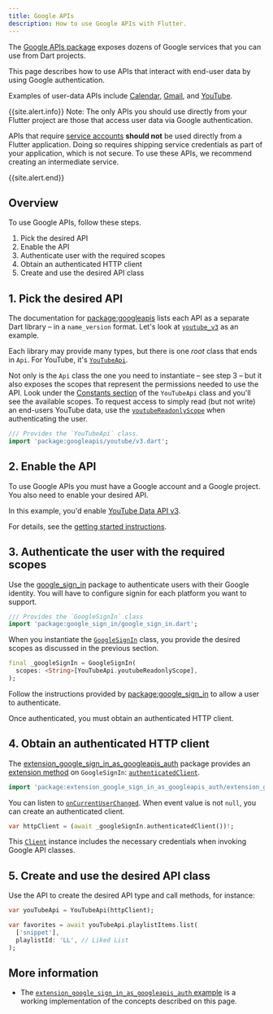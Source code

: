```yaml
---
title: Google APIs
description: How to use Google APIs with Flutter.
---
```


<?code-excerpt path-base="googleapis/"?>

The [Google APIs package]({{site.pub-pkg}}/googleapis) exposes dozens of Google
services that you can use from Dart projects.

This page describes how to use APIs that interact with end-user data by using
Google authentication.

Examples of user-data APIs include
[Calendar]({{site.pub-api}}/googleapis/latest/calendar_v3/calendar_v3-library.html),
[Gmail]({{site.pub-api}}/googleapis/latest/gmail_v1/gmail_v1-library.html), and
[YouTube]({{site.pub-api}}/googleapis/latest/youtube_v3/youtube_v3-library.html).

{{site.alert.info}} 
  Note: The only APIs you should use directly from your Flutter
  project are those that access user data via Google authentication.

  APIs that require
  [service accounts](https://cloud.google.com/iam/docs/service-accounts) **should
  not** be used directly from a Flutter application. Doing so requires shipping
  service credentials as part of your application, which is not secure. To use
  these APIs, we recommend creating an intermediate service.

<!-- TODO(kevmoo): Add link to public user guide when available. -->

{{site.alert.end}}

## Overview

To use Google APIs, follow these steps.

1. Pick the desired API
1. Enable the API
1. Authenticate user with the required scopes
1. Obtain an authenticated HTTP client
1. Create and use the desired API class

## 1. Pick the desired API

The documentation for [package:googleapis]({{site.pub-api}}/googleapis) lists
each API as a separate Dart library – in a `name_version` format. Let's look at
[`youtube_v3`]({{site.pub-api}}/googleapis/latest/youtube_v3/youtube_v3-library.html)
as an example.

Each library may provide many types, but there is one _root_ class that ends in
`Api`. For YouTube, it's
[`YouTubeApi`]({{site.pub-api}}/googleapis/latest/youtube_v3/YouTubeApi-class.html).

Not only is the `Api` class the one you need to instantiate – see step 3 – but
it also exposes the scopes that represent the permissions needed to use the API.
Look under the
[Constants section]({{site.pub-api}}/googleapis/latest/youtube_v3/YouTubeApi-class.html#constants)
of the `YouTubeApi` class and you'll see the available scopes. To request access
to simply read (but not write) an end-users YouTube data, use the
[`youtubeReadonlyScope`]({{site.pub-api}}/googleapis/latest/youtube_v3/YouTubeApi/youtubeReadonlyScope-constant.html)
when authenticating the user.

<?code-excerpt "lib/main.dart (youtubeImport)"?>
```dart
/// Provides the `YouTubeApi` class.
import 'package:googleapis/youtube/v3.dart';
```

## 2. Enable the API

To use Google APIs you must have a Google account and a Google project. You also
need to enable your desired API.

In this example, you'd enable
[YouTube Data API v3](https://console.cloud.google.com/apis/api/youtube.googleapis.com).

For details, see the
[getting started instructions](https://cloud.google.com/apis/docs/getting-started).

## 3. Authenticate the user with the required scopes

Use the [google_sign_in]({{site.pub-pkg}}/google_sign_in) package to
authenticate users with their Google identity. You will have to configure signin
for each platform you want to support.

<?code-excerpt "lib/main.dart (googleImport)"?>
```dart
/// Provides the `GoogleSignIn` class
import 'package:google_sign_in/google_sign_in.dart';
```

When you instantiate the
[`GoogleSignIn`]({{site.pub-api}}/google_sign_in/latest/google_sign_in/GoogleSignIn-class.html)
class, you provide the desired scopes as discussed in the previous section.

<?code-excerpt "lib/main.dart (init)"?>
```dart
final _googleSignIn = GoogleSignIn(
  scopes: <String>[YouTubeApi.youtubeReadonlyScope],
);
```

Follow the instructions provided by
[package:google_sign_in]({{site.pub-pkg}}/google_sign_in) to allow a user to
authenticate.

Once authenticated, you must obtain an authenticated HTTP client.

## 4. Obtain an authenticated HTTP client

The
[extension_google_sign_in_as_googleapis_auth]({{site.pub-pkg}}/extension_google_sign_in_as_googleapis_auth)
package provides an
[extension method]({{site.dart-site}}/guides/language/extension-methods) on
`GoogleSignIn`:
[`authenticatedClient`]({{site.pub-api}}/extension_google_sign_in_as_googleapis_auth/latest/extension_google_sign_in_as_googleapis_auth/GoogleApisGoogleSignInAuth/authenticatedClient.html).

<?code-excerpt "lib/main.dart (authImport)"?>
```dart
import 'package:extension_google_sign_in_as_googleapis_auth/extension_google_sign_in_as_googleapis_auth.dart';
```

You can listen to
[`onCurrentUserChanged`]({{site.pub-api}}/google_sign_in/latest/google_sign_in/GoogleSignIn/onCurrentUserChanged.html).
When event value is not `null`, you can create an authenticated client.

<?code-excerpt "lib/main.dart (signinCall)"?>
```dart
var httpClient = (await _googleSignIn.authenticatedClient())!;
```

This [`Client`]({{site.pub-api}}/http/latest/http/Client-class.html) instance
includes the necessary credentials when invoking Google API classes.

## 5. Create and use the desired API class

Use the API to create the desired API type and call methods, for instance:

<?code-excerpt "lib/main.dart (playlist)"?>
```dart
var youTubeApi = YouTubeApi(httpClient);

var favorites = await youTubeApi.playlistItems.list(
  ['snippet'],
  playlistId: 'LL', // Liked List
);
```

## More information

- The
  [`extension_google_sign_in_as_googleapis_auth` example]({{site.pub-pkg}}/extension_google_sign_in_as_googleapis_auth/example)
  is a working implementation of the concepts described on this page.
